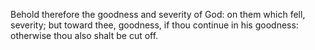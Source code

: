 Behold therefore the goodness and severity of God: on them which fell, severity; but toward thee, goodness, if thou continue in his goodness: otherwise thou also shalt be cut off.
